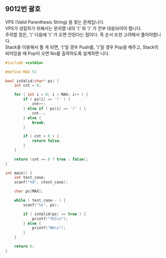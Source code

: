9012번 괄호
---------

VPS (Valid Parenthesis String) 을 찾는 문제입니다.  
VPS가 성립하기 위해서는 문자열 내의 '(' 와 ')' 가 전부 대응되어야 합니다.  
주의할 점은, ')' 다음에 '(' 가 오면 안된다는 점이다. 즉 순서 또한 고려해서 풀어야합니다.  
Stack을 이용해서 풀 게 되면, '('일 경우 Push를, ')'일 경우 Pop을 해주고, Stack이 비어있을 때 Pop이 오면 No를 출력하도록 설계하면 니다.  

~~~ cpp
#include <cstdio>

#define MAX 51

bool isValid(char* ps) {
    int cnt = 0;

    for ( int i = 0; i < MAX; i++ ) {
        if ( ps[i] == '(' ) {
            cnt++;
        } else if ( ps[i] == ')' ) {
            cnt--;
        } else {
            break;
        }

        if ( cnt < 0 ) {
            return false;
        }
    }

    return (cnt == 0 ? true : false);
}

int main() {
    int test_case;
    scanf("%d", &test_case);

    char ps[MAX];

    while ( test_case-- ) {
        scanf("%s", ps);

        if ( isValid(ps) == true ) {
            printf("YES\n");
        } else {
            printf("NO\n");
        }
    }

    return 0;
}
~~~